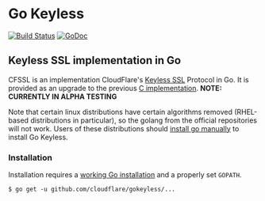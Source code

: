 # Go Keyless

[![Build Status](https://travis-ci.org/cloudflare/gokeyless.png?branch=master)](https://travis-ci.org/cloudflare/gokeyless)
[![GoDoc](https://godoc.org/github.com/cloudflare/gokeyless?status.png)](https://godoc.org/github.com/cloudflare/gokeyless)
## Keyless SSL implementation in Go

CFSSL is an implementation CloudFlare's [Keyless SSL](https://blog.cloudflare.com/keyless-ssl-the-nitty-gritty-technical-details/) Protocol in Go. It is provided as
an upgrade to the previous [C implementation](https://github.com/cloudflare/keyless). **NOTE: CURRENTLY IN ALPHA TESTING**

Note that certain linux distributions have certain algorithms removed
(RHEL-based distributions in particular), so the golang from the
official repositories will not work. Users of these distributions should
[install go manually](golang.org) to install Go Keyless.

### Installation

Installation requires a [working Go
installation](http://golang.org/doc/install) and a properly set `GOPATH`.

```
$ go get -u github.com/cloudflare/gokeyless/...
```